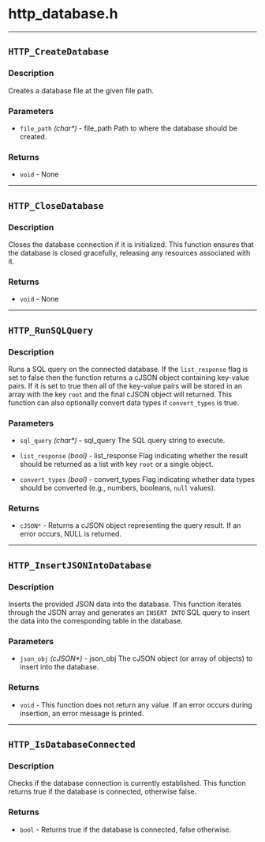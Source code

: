 # http\_database.h



----------

## `HTTP_CreateDatabase`

### Description
Creates a database file at the given file path.

### Parameters
- `file_path` *(char\*)* -  file_path Path to where the database should be created.

### Returns
- `void` - None

----------

## `HTTP_CloseDatabase`

### Description
Closes the database connection if it is initialized. This function ensures that the database is closed gracefully, releasing any resources associated with it.

### Returns
- `void` - None

----------

## `HTTP_RunSQLQuery`

### Description
Runs a SQL query on the connected database. If the `list_response` flag is set to false then the function returns a cJSON object containing key-value pairs. If it is set to true then all of the key-value pairs will be stored in an array with the key `root` and the final cJSON object will returned. This function can also optionally convert data types if `convert_types` is true.

### Parameters
- `sql_query` *(char\*)* -  sql_query The SQL query string to execute.

- `list_response` *(bool)* -  list_response Flag indicating whether the result should be returned as a list with key `root` or a single object.

- `convert_types` *(bool)* -  convert_types Flag indicating whether data types should be converted (e.g., numbers, booleans, `null` values).

### Returns
- `cJSON*` - Returns a cJSON object representing the query result. If an error occurs, NULL is returned.

----------

## `HTTP_InsertJSONIntoDatabase`

### Description
Inserts the provided JSON data into the database. This function iterates through the JSON array and generates an `INSERT INTO` SQL query to insert the data into the corresponding table in the database.

### Parameters
- `json_obj` *(cJSON\*)* -  json_obj The cJSON object (or array of objects) to insert into the database.

### Returns
- `void` - This function does not return any value. If an error occurs during insertion, an error message is printed.

----------

## `HTTP_IsDatabaseConnected`

### Description
Checks if the database connection is currently established. This function returns true if the database is connected, otherwise false.

### Returns
- `bool` - Returns true if the database is connected, false otherwise.